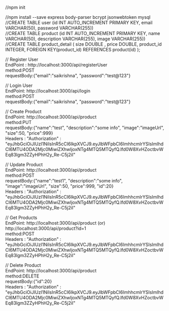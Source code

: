 //npm init<br>

//npm install --save express body-parser bcrypt jsonwebtoken mysql <br>
//CREATE TABLE user (id INT AUTO_INCREMENT PRIMARY KEY, email VARCHAR(50), password VARCHAR(255)) <br>
//CREATE TABLE product (id INT AUTO_INCREMENT PRIMARY KEY, name VARCHAR(50), description VARCHAR(255), image VARCHAR(255)) <br>
//CREATE TABLE product_detail (
   size    DOUBLE ,
   price   DOUBLE,
   product_id INTEGER,
   FOREIGN KEY(product_id) REFERENCES product(id)
  ); <br>
  
// Register User <br>
  EndPoint : http://localhost:3000/api/registerUser <br>
  method:POST <br>
  requestBody:{"email":"saikrishna", "password":"test@123"} <br>
  
  
 // Login User <br>
  EndPoint: http://localhost:3000/api/login <br>
  method:POST <br>
  requestBody:{"email":"saikrishna", "password":"test@123"} <br>
  
// Create Product <br>
  EndPoint: http://localhost:3000/api/product <br>
  method:PUT <br>
  requestBody:{"name":"test", "description":"some info", "image":"imageUrl", "size":50, "price":999} <br>
  Headers : "Authorization" : "eyJhbGciOiJIUzI1NiIsInR5cCI6IkpXVCJ9.eyJlbWFpbCI6ImhhcmlrYSIsImlhdCI6MTU4ODA2Mjc0MiwiZXhwIjoxNTg4MTQ5MTQyfQ.lfd0W8XvHZoctbvWEq83lgm3ZZyHPhH2y_Re-C5j2iI" <br>
  
// Update Product <br>
  EndPoint: http://localhost:3000/api/product <br>
  method:POST <br>
  requestBody:{"name":"test1", "description":"some info", "image":"imageUrl", "size":50, "price":999, "id":20}<br>
  Headers : "Authorization" : "eyJhbGciOiJIUzI1NiIsInR5cCI6IkpXVCJ9.eyJlbWFpbCI6ImhhcmlrYSIsImlhdCI6MTU4ODA2Mjc0MiwiZXhwIjoxNTg4MTQ5MTQyfQ.lfd0W8XvHZoctbvWEq83lgm3ZZyHPhH2y_Re-C5j2iI" <br>

  
// Get Products <br>
  EndPoint: http://localhost:3000/api/product (or)  http://localhost:3000/api/product?id=1 <br>
  method:POST <br>
  Headers : "Authorization" : "eyJhbGciOiJIUzI1NiIsInR5cCI6IkpXVCJ9.eyJlbWFpbCI6ImhhcmlrYSIsImlhdCI6MTU4ODA2Mjc0MiwiZXhwIjoxNTg4MTQ5MTQyfQ.lfd0W8XvHZoctbvWEq83lgm3ZZyHPhH2y_Re-C5j2iI" <br>

  
// Delete Product <br>
  EndPoint: http://localhost:3000/api/product <br>
  method:DELETE <br>
  requestBody:{"id":20} <br>
  Headers : "Authorization" : "eyJhbGciOiJIUzI1NiIsInR5cCI6IkpXVCJ9.eyJlbWFpbCI6ImhhcmlrYSIsImlhdCI6MTU4ODA2Mjc0MiwiZXhwIjoxNTg4MTQ5MTQyfQ.lfd0W8XvHZoctbvWEq83lgm3ZZyHPhH2y_Re-C5j2iI"

  
  
    
  

  
  
  
  
  
